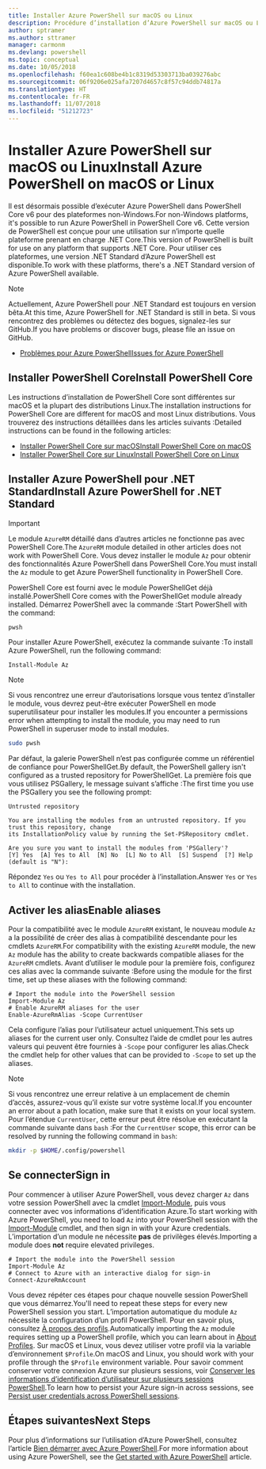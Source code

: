 ```yaml
---
title: Installer Azure PowerShell sur macOS ou Linux
description: Procédure d’installation d’Azure PowerShell sur macOS ou Linux.
author: sptramer
ms.author: sttramer
manager: carmonm
ms.devlang: powershell
ms.topic: conceptual
ms.date: 10/05/2018
ms.openlocfilehash: f60ea1c608be4b1c8319d53303713ba039276abc
ms.sourcegitcommit: 06f9206e025afa7207d4657c8f57c94ddb74817a
ms.translationtype: HT
ms.contentlocale: fr-FR
ms.lasthandoff: 11/07/2018
ms.locfileid: "51212723"
---
```

# <a name="install-azure-powershell-on-macos-or-linux"></a><span data-ttu-id="048bd-103">Installer Azure PowerShell sur macOS ou Linux</span><span class="sxs-lookup"><span data-stu-id="048bd-103">Install Azure PowerShell on macOS or Linux</span></span>

<span data-ttu-id="048bd-104">Il est désormais possible d’exécuter Azure PowerShell dans PowerShell Core v6 pour des plateformes non-Windows.</span><span class="sxs-lookup"><span data-stu-id="048bd-104">For non-Windows platforms, it's possible to run Azure PowerShell in PowerShell Core v6.</span></span> <span data-ttu-id="048bd-105">Cette version de PowerShell est conçue pour une utilisation sur n’importe quelle plateforme prenant en charge .NET Core.</span><span class="sxs-lookup"><span data-stu-id="048bd-105">This version of PowerShell is built for use on any platform that supports .NET Core.</span></span> <span data-ttu-id="048bd-106">Pour utiliser ces plateformes, une version .NET Standard d’Azure PowerShell est disponible.</span><span class="sxs-lookup"><span data-stu-id="048bd-106">To work with these platforms, there's a .NET Standard version of Azure PowerShell available.</span></span>

> [!NOTE]
> <span data-ttu-id="048bd-107">Actuellement, Azure PowerShell pour .NET Standard est toujours en version bêta.</span><span class="sxs-lookup"><span data-stu-id="048bd-107">At this time, Azure PowerShell for .NET Standard is still in beta.</span></span>
> <span data-ttu-id="048bd-108">Si vous rencontrez des problèmes ou détectez des bogues, signalez-les sur GitHub.</span><span class="sxs-lookup"><span data-stu-id="048bd-108">If you have problems or discover bugs, please file an issue on GitHub.</span></span>
>
> * [<span data-ttu-id="048bd-109">Problèmes pour Azure PowerShell</span><span class="sxs-lookup"><span data-stu-id="048bd-109">Issues for Azure PowerShell</span></span>](https://github.com/azure/azure-docs-powershell/issues)

## <a name="install-powershell-core"></a><span data-ttu-id="048bd-110">Installer PowerShell Core</span><span class="sxs-lookup"><span data-stu-id="048bd-110">Install PowerShell Core</span></span>

<span data-ttu-id="048bd-111">Les instructions d’installation de PowerShell Core sont différentes sur macOS et la plupart des distributions Linux.</span><span class="sxs-lookup"><span data-stu-id="048bd-111">The installation instructions for PowerShell Core are different for macOS and most Linux distributions.</span></span>
<span data-ttu-id="048bd-112">Vous trouverez des instructions détaillées dans les articles suivants :</span><span class="sxs-lookup"><span data-stu-id="048bd-112">Detailed instructions can be found in the following articles:</span></span>

* [<span data-ttu-id="048bd-113">Installer PowerShell Core sur macOS</span><span class="sxs-lookup"><span data-stu-id="048bd-113">Install PowerShell Core on macOS</span></span>](/powershell/scripting/setup/installing-powershell-core-on-macos)
* [<span data-ttu-id="048bd-114">Installer PowerShell Core sur Linux</span><span class="sxs-lookup"><span data-stu-id="048bd-114">Install PowerShell Core on Linux</span></span>](/powershell/scripting/setup/installing-powershell-core-on-linux)

## <a name="install-azure-powershell-for-net-standard"></a><span data-ttu-id="048bd-115">Installer Azure PowerShell pour .NET Standard</span><span class="sxs-lookup"><span data-stu-id="048bd-115">Install Azure PowerShell for .NET Standard</span></span>

> [!IMPORTANT]
> <span data-ttu-id="048bd-116">Le module `AzureRM` détaillé dans d’autres articles ne fonctionne pas avec PowerShell Core.</span><span class="sxs-lookup"><span data-stu-id="048bd-116">The `AzureRM` module detailed in other articles does not work with PowerShell Core.</span></span>
> <span data-ttu-id="048bd-117">Vous devez installer le module `Az` pour obtenir des fonctionnalités Azure PowerShell dans PowerShell Core.</span><span class="sxs-lookup"><span data-stu-id="048bd-117">You must install the `Az` module to get Azure PowerShell functionality in PowerShell Core.</span></span>

<span data-ttu-id="048bd-118">PowerShell Core est fourni avec le module PowerShellGet déjà installé.</span><span class="sxs-lookup"><span data-stu-id="048bd-118">PowerShell Core comes with the PowerShellGet module already installed.</span></span> <span data-ttu-id="048bd-119">Démarrez PowerShell avec la commande :</span><span class="sxs-lookup"><span data-stu-id="048bd-119">Start PowerShell with the command:</span></span>

```bash
pwsh
```

<span data-ttu-id="048bd-120">Pour installer Azure PowerShell, exécutez la commande suivante :</span><span class="sxs-lookup"><span data-stu-id="048bd-120">To install Azure PowerShell, run the following command:</span></span>

```powershell-interactive
Install-Module Az
```

> [!NOTE]
> <span data-ttu-id="048bd-121">Si vous rencontrez une erreur d’autorisations lorsque vous tentez d’installer le module, vous devrez peut-être exécuter PowerShell en mode superutilisateur pour installer les modules.</span><span class="sxs-lookup"><span data-stu-id="048bd-121">If you encounter a permissions error when attempting to install the module, you may need to run PowerShell in superuser mode to install modules.</span></span>
>
> ```bash
> sudo pwsh
> ```

<span data-ttu-id="048bd-122">Par défaut, la galerie PowerShell n’est pas configurée comme un référentiel de confiance pour PowerShellGet.</span><span class="sxs-lookup"><span data-stu-id="048bd-122">By default, the PowerShell gallery isn't configured as a trusted repository for PowerShellGet.</span></span> <span data-ttu-id="048bd-123">La première fois que vous utilisez PSGallery, le message suivant s’affiche :</span><span class="sxs-lookup"><span data-stu-id="048bd-123">The first time you use the PSGallery you see the following prompt:</span></span>

```output
Untrusted repository

You are installing the modules from an untrusted repository. If you trust this repository, change
its InstallationPolicy value by running the Set-PSRepository cmdlet.

Are you sure you want to install the modules from 'PSGallery'?
[Y] Yes  [A] Yes to All  [N] No  [L] No to All  [S] Suspend  [?] Help (default is "N"):
```

<span data-ttu-id="048bd-124">Répondez `Yes` ou `Yes to All` pour procéder à l’installation.</span><span class="sxs-lookup"><span data-stu-id="048bd-124">Answer `Yes` or `Yes to All` to continue with the installation.</span></span>

## <a name="enable-aliases"></a><span data-ttu-id="048bd-125">Activer les alias</span><span class="sxs-lookup"><span data-stu-id="048bd-125">Enable aliases</span></span>

<span data-ttu-id="048bd-126">Pour la compatibilité avec le module `AzureRM` existant, le nouveau module `Az` a la possibilité de créer des alias à compatibilité descendante pour les cmdlets `AzureRM`.</span><span class="sxs-lookup"><span data-stu-id="048bd-126">For compatibility with the existing `AzureRM` module, the new `Az` module has the ability to create backwards compatible aliases for the `AzureRM` cmdlets.</span></span> <span data-ttu-id="048bd-127">Avant d’utiliser le module pour la première fois, configurez ces alias avec la commande suivante :</span><span class="sxs-lookup"><span data-stu-id="048bd-127">Before using the module for the first time, set up these aliases with the following command:</span></span>

```powershell-interactive
# Import the module into the PowerShell session
Import-Module Az
# Enable AzureRM aliases for the user
Enable-AzureRmAlias -Scope CurrentUser
```

<span data-ttu-id="048bd-128">Cela configure l’alias pour l’utilisateur actuel uniquement.</span><span class="sxs-lookup"><span data-stu-id="048bd-128">This sets up aliases for the current user only.</span></span> <span data-ttu-id="048bd-129">Consultez l’aide de cmdlet pour les autres valeurs qui peuvent être fournies à `-Scope` pour configurer les alias.</span><span class="sxs-lookup"><span data-stu-id="048bd-129">Check the cmdlet help for other values that can be provided to `-Scope` to set up the aliases.</span></span>

> [!NOTE]
> <span data-ttu-id="048bd-130">Si vous rencontrez une erreur relative à un emplacement de chemin d’accès, assurez-vous qu’il existe sur votre système local.</span><span class="sxs-lookup"><span data-stu-id="048bd-130">If you encounter an error about a path location, make sure that it exists on your local system.</span></span> <span data-ttu-id="048bd-131">Pour l’étendue `CurrentUser`, cette erreur peut être résolue en exécutant la commande suivante dans `bash` :</span><span class="sxs-lookup"><span data-stu-id="048bd-131">For the `CurrentUser` scope, this error can be resolved by running the following command in `bash`:</span></span>
>
> ```bash
> mkdir -p $HOME/.config/powershell
> ```

## <a name="sign-in"></a><span data-ttu-id="048bd-132">Se connecter</span><span class="sxs-lookup"><span data-stu-id="048bd-132">Sign in</span></span>

<span data-ttu-id="048bd-133">Pour commencer à utiliser Azure PowerShell, vous devez charger `Az` dans votre session PowerShell avec la cmdlet [Import-Module](/powershell/module/Microsoft.PowerShell.Core/Import-Module), puis vous connecter avec vos informations d’identification Azure.</span><span class="sxs-lookup"><span data-stu-id="048bd-133">To start working with Azure PowerShell, you need to load `Az` into your PowerShell session with the [Import-Module](/powershell/module/Microsoft.PowerShell.Core/Import-Module) cmdlet, and then sign in with your Azure credentials.</span></span> <span data-ttu-id="048bd-134">L’importation d’un module ne nécessite __pas__ de privilèges élevés.</span><span class="sxs-lookup"><span data-stu-id="048bd-134">Importing a module does __not__ require elevated privileges.</span></span>

```powershell-interactive
# Import the module into the PowerShell session
Import-Module Az
# Connect to Azure with an interactive dialog for sign-in
Connect-AzureRmAccount
```

<span data-ttu-id="048bd-135">Vous devez répéter ces étapes pour chaque nouvelle session PowerShell que vous démarrez.</span><span class="sxs-lookup"><span data-stu-id="048bd-135">You'll need to repeat these steps for every new PowerShell session you start.</span></span> <span data-ttu-id="048bd-136">L’importation automatique du module `Az` nécessite la configuration d’un profil PowerShell. Pour en savoir plus, consultez [À propos des profils](/powershell/module/microsoft.powershell.core/about/about_profiles).</span><span class="sxs-lookup"><span data-stu-id="048bd-136">Automatically importing the `Az` module requires setting up a PowerShell profile, which you can learn about in [About Profiles](/powershell/module/microsoft.powershell.core/about/about_profiles).</span></span>
<span data-ttu-id="048bd-137">Sur macOS et Linux, vous devez utiliser votre profil via la variable d’environnement `$Profile`.</span><span class="sxs-lookup"><span data-stu-id="048bd-137">On macOS and Linux, you should work with your profile through the `$Profile` environment variable.</span></span> <span data-ttu-id="048bd-138">Pour savoir comment conserver votre connexion Azure sur plusieurs sessions, voir [Conserver les informations d’identification d’utilisateur sur plusieurs sessions PowerShell](context-persistence.md).</span><span class="sxs-lookup"><span data-stu-id="048bd-138">To learn how to persist your Azure sign-in across sessions, see [Persist user credentials across PowerShell sessions](context-persistence.md).</span></span>

## <a name="next-steps"></a><span data-ttu-id="048bd-139">Étapes suivantes</span><span class="sxs-lookup"><span data-stu-id="048bd-139">Next Steps</span></span>

<span data-ttu-id="048bd-140">Pour plus d’informations sur l’utilisation d’Azure PowerShell, consultez l’article [Bien démarrer avec Azure PowerShell](get-started-azureps.md).</span><span class="sxs-lookup"><span data-stu-id="048bd-140">For more information about using Azure PowerShell, see the [Get started with Azure PowerShell](get-started-azureps.md) article.</span></span>
